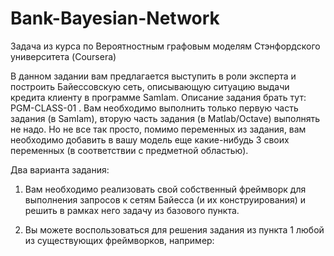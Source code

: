 # Bank-Bayesian-Network

Задача из курса по Вероятностным графовым моделям Стэнфордского университета (Coursera)

В данном задании вам предлагается выступить в роли эксперта и построить Байессовскую сеть, описывающую ситуацию выдачи кредита клиенту в программе SamIam. Описание задания брать тут: PGM-CLASS-01 . Вам необходимо выполнить только первую часть задания (в SamIam), вторую часть задания (в Matlab/Octave) выполнять не надо. Но не все так просто, помимо переменных из задания, вам необходимо добавить в вашу модель еще какие-нибудь 3 своих переменных (в соответствии с предметной областью).

Два варианта задания:

1) Вам необходимо реализовать свой собственный фреймворк для выполнения запросов к сетям Байесса (и их конструирования) и решить в рамках него задачу из базового пункта.

2) Вы можете воспользоваться для решения задания из пункта 1 любой из существующих фреймворков, например:
